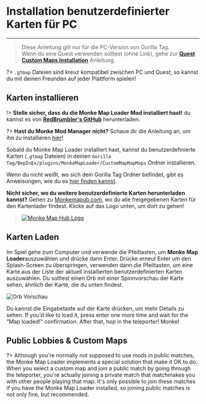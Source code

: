 # Installation benutzerdefinierter Karten für PC
---
>
> Diese Anleitung gilt nur für die PC-Version von Gorilla Tag.  
> Wenn du eine Quest verwenden solltest (ohne Link), gehe zur [**Quest Custom Maps Installation**](quest-maploading) Anleitung.

?> `.gtmap` Dateien sind kreuz kompatibel zwischen PC und Quest, so kannst du mit deinen Freunden auf jeder Plattform spielen!

## Karten installieren
!> **Stelle sicher, dass du die Monke Map Loader Mod installiert hast!** du kannst es von [**RedBrumbler's GitHub**](pc-guide#monke-mod-manager) herunterladen.

?> **Hast du Monke Mod Manager nicht?** Schaue dir die Anleitung an, um ihn zu installieren [hier](pc-guide#monke-mod-manager)!

Sobald du Monke Map Loader installiert hast, kannst du benutzerdefinierte Karten (`.gtmap` Dateien) in deinen `Gorilla Tag/BepInEx/plugins/MonkeMapLoader/CustomMapMapMaps` Ordner installieren.

Wenn du nicht weißt, wo sich dein Gorilla Tag Ordner befindet, gibt es Anweisungen, wie du es [hier finden kannst](pc-guide#install-folder).

**Nicht sicher, wo du weitere benutzerdefinierte Karten herunterladen kannst?** Gehen zu [Monkemapub.com](https://monkemaphub.com), wo du alle freigegebenen Karten für den Kartenlader findest. Klicke auf das Logo unten, um dort zu gehen!

> [![Monke Map Hub Logo](../docs/files/MMHLOGO.png)](https://monkemaphub.com)

## Karten Laden
Im Spiel gehe zum Computer und verwende die Pfeiltasten, um **Monke Map Loader**auszuwählen und drücke dann Enter. Drücke erneut Enter um den Splash-Screen zu überspringen, verwenden dann die Pfeiltasten, um eine Karte aus der Liste der aktuell installierten benutzerdefinierten Karten auszuwählen. Du solltest einen Orb mit einer Spinnvorschau der Karte sehen, ähnlich der Karte, die du unten findest.

![Orb Vorschau](../docs/files/orb.png)

Du kannst die Eingabetaste auf der Karte drücken, um mehr Details zu sehen. If you'd like to load it, press enter one more time and wait for the "Map loaded!" confirmation. After that, hop in the teleporter! Monke!

## Public Lobbies & Custom Maps

?> Although you're normally not supposed to use mods in public matches, the Monke Map Loader implements a special solution that make it OK to do. When you select a custom map and join a public match by going through the teleporter, you're actually joining a private match that matchmakes you with other people playing that map. It's only possible to join these matches if you have the Monke Map Loader installed, so joining public matches is not only fine, but recommended.